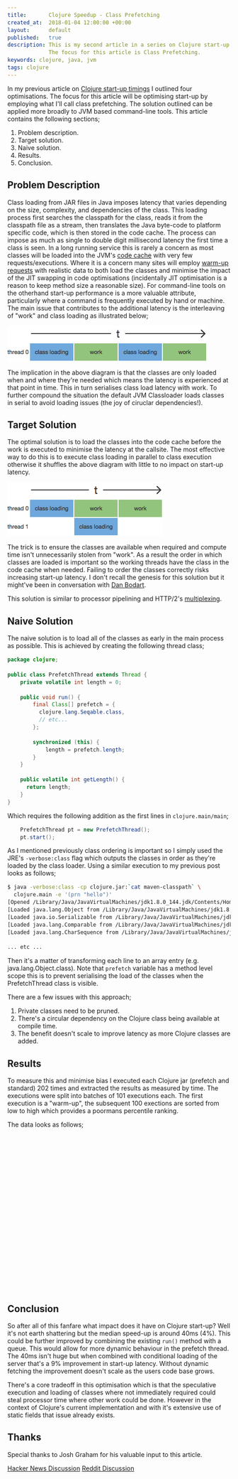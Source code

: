 ```yaml
---
title:       Clojure Speedup - Class Prefetching
created_at:  2018-01-04 12:00:00 +00:00
layout:      default
published:   true
description: This is my second article in a series on Clojure start-up timings.
             The focus for this article is Class Prefetching.
keywords: clojure, java, jvm
tags: clojure
---
```


In my previous article on
[Clojure start-up timings](/2017/12/26/clojure-startup-walkthrough.html)
I outlined four optimisations. The focus for this article will be optimising
start-up by employing what I'll call class prefetching. The solution outlined
can be applied more broadly to JVM based command-line tools. This article
contains the following sections; 

 1. Problem description.
 2. Target solution.
 3. Naive solution.
 4. Results.
 5. Conclusion.

Problem Description
-------------------

Class loading from JAR files in Java imposes latency that varies depending on
the size, complexity, and dependencies of the class. This loading process first
searches the classpath for the class, reads it from the classpath file as a
stream, then translates the Java byte-code to platform specific code, which is
then stored in the code cache. The process can impose as much as single to
double digit millisecond latency the first time a class is seen. In a long
running service this is rarely a concern as most classes will be loaded into the
JVM's
[code cache](https://docs.oracle.com/javase/8/embedded/develop-apps-platforms/codecache.htm#A1101612)
with very few requests/executions. Where it is a concern many sites will employ
[warm-up requests](https://devcenter.heroku.com/articles/warming-up-a-java-process)
with realistic data to both load the classes and minimise the impact of the JIT
swapping in code optimisations (incidentally JIT optimisation is a reason to
keep method size a reasonable size). For command-line tools on the otherhand
start-up performance is a more valuable attribute, particularly where a command
is frequently executed by hand or machine. The main issue that contributes to
the additional latency is the interleaving of "work" and class loading as
illustrated below;

![work and class loading interleaved](/images/cljperf/prefetch-interleaved.png)

The implication in the above diagram is that the classes are only loaded when
and where they're needed which means the latency is experienced at that point in
time. This in turn serialises class load latency with work. To further compound
the situation the default JVM Classloader loads classes in serial to avoid
loading issues (the joy of ciruclar dependencies!).


Target Solution
---------------

The optimal solution is to load the classes into the code cache before the work
is executed to minimise the latency at the callsite. The most effective way to
do this is to execute class loading in parallel to class execution otherwise
it shuffles the above diagram with little to no impact on start-up latency.

![parallel class loading](/images/cljperf/prefetch-parallel.png)

The trick is to ensure the classes are available when required and compute time
isn't unnecessarily stolen from "work". As a result the order in which classes
are loaded is important so the working threads have the class in the code cache
when needed. Failing to order the classes correctly risks increasing start-up
latency. I don't recall the genesis for this solution but it might've been in
conversation with
[Dan Bodart](http://dan.bodar.com/2012/02/28/crazy-fast-build-times-or-when-10-seconds-starts-to-make-you-nervous/).

This solution is similar to processor pipelining and HTTP/2's
[multiplexing](https://cascadingmedia.com/insites/2015/03/http-2.html).

Naive Solution
--------------

The naive solution is to load all of the classes as early in the main process as
possible. This is achieved by creating the following thread class;

```java
package clojure;

public class PrefetchThread extends Thread {
    private volatile int length = 0;

    public void run() {
        final Class[] prefetch = {
          clojure.lang.Seqable.class,
          // etc...
        };

        synchronized (this) {
            length = prefetch.length;
        }
    }

    public volatile int getLength() {
      return length;
    }
}
```

Which requires the following addition as the first lines in `clojure.main/main`;

```java
    PrefetchThread pt = new PrefetchThread();
    pt.start();
```

As I mentioned previously class ordering is important so I simply used the JRE's
`-verbose:class` flag which outputs the classes in order as they're loaded by
the class loader. Using a similar execution to my previous post looks as follows;

```bash
$ java -verbose:class -cp clojure.jar:`cat maven-classpath` \
  clojure.main -e '(prn "hello")'
[Opened /Library/Java/JavaVirtualMachines/jdk1.8.0_144.jdk/Contents/Home/jre/lib/rt.jar]
[Loaded java.lang.Object from /Library/Java/JavaVirtualMachines/jdk1.8.0_144.jdk/Contents/Home/jre/lib/rt.jar]
[Loaded java.io.Serializable from /Library/Java/JavaVirtualMachines/jdk1.8.0_144.jdk/Contents/Home/jre/lib/rt.jar]
[Loaded java.lang.Comparable from /Library/Java/JavaVirtualMachines/jdk1.8.0_144.jdk/Contents/Home/jre/lib/rt.jar]
[Loaded java.lang.CharSequence from /Library/Java/JavaVirtualMachines/jdk1.8.0_144.jdk/Contents/Home/jre/lib/rt.jar]

... etc ...

```

Then it's a matter of transforming each line to an array entry (e.g.
java.lang.Object.class). Note that `prefetch` variable has a method level scope
this is to prevent serialising the load of the classes when the PrefetchThread
class is visible.

There are a few issues with this approach;

 1. Private classes need to be pruned.
 2. There's a circular dependency on the Clojure class being available at
    compile time.
 3. The benefit doesn't scale to improve latency as more Clojure classes are
    added.

Results
-------

 To measure this and minimise bias I executed each Clojure
jar (prefetch and standard) 202 times and extracted the results as measured by
time. The executions were split into batches of 101 executions each. The first
execution is a "warm-up", the subsequent 100 exections are sorted from low to
high which provides a poormans percentile ranking.

The data looks as follows;

<style>
svg {
display: block;
margin: 0px;
padding: 0px;
height: 100%;
width: 100%;
}
</style>

<div id="chart" style="height: 350px;">
<svg></svg>
</div>

<script src="https://cdnjs.cloudflare.com/ajax/libs/d3/3.5.17/d3.min.js" integrity="sha256-dsOXGNHAo/syFnazt+KTBsCQeRmlcW1XKL0bCK4Baec=" crossorigin="anonymous"></script>
<script src="https://cdnjs.cloudflare.com/ajax/libs/nvd3/1.8.6/nv.d3.min.js" integrity="sha256-Eg29ohiE9Hzc/t5whG/QK/B8MGmrO4wkF6WGuSsx0VU=" crossorigin="anonymous"></script>
<link rel="stylesheet" href="https://cdnjs.cloudflare.com/ajax/libs/nvd3/1.8.6/nv.d3.min.css" integrity="sha256-bmrwGjHOoD7azP+ZpGcOOitUNUGNRjwzjK1bZeTK6fI=" crossorigin="anonymous" />

<script>
"use strict";

var std = d3.csv('/media/std.log.csv', addData('standard'));
var std2 = d3.csv('/media/std2.log.csv', addData('standard 2'));
var pf =  d3.csv('/media/pf.log.csv', addData('prefetch'));
var pf2 =  d3.csv('/media/pf2.log.csv', addData('prefetch 2'));
var data = [null, null, null, null];
var chart = null;
var chartData = null;
var indexes = {'standard':0, 'standard 2':1, 'prefetch': 2, 'prefetch 2': 3};

function addData(label) {
  return function(error, rows) {
    if (error != null) {
      console.log(error);
      return;
    }
    var i = indexes[label];


    data[i] = {
        label: label,
        values: {
          Q1: rows[24].t * 1000,
          Q2: rows[49].t * 1000,
          Q3: rows[74].t * 1000,
          whisker_low: rows[0].t * 1000,
          whisker_high: rows[99].t * 1000,
          outliers: []
        },
      };

    chartData.datum(data).transition().duration(500).call(chart);
    nv.utils.windowResize(chart.update);
  };
}

nv.addGraph(function() {
      chart = nv.models.boxPlotChart()
        .x(function(d) { return d.label })
        .staggerLabels(true)
        .maxBoxWidth(75) // prevent boxes from being incredibly wide
        .yDomain([820, 980]);

      chartData = d3.select('#chart svg')
                    .datum(data);

      chartData.call(chart);

      nv.utils.windowResize(chart.update);

      return chart;
    });
</script>


Conclusion
----------

So after all of this fanfare what impact does it have on Clojure start-up? Well
it's not earth shattering but the median speed-up is around 40ms (4%). This
could be further improved by combining the existing `run()` method with a queue.
This would allow for more dynamic behaviour in the prefetch thread. The 40ms
isn't huge but when combined with conditional loading of the server that's a 9%
improvement in start-up latency. Without dynamic fetching the improvement
doesn't scale as the users code base grows.

There's a core tradeoff in this optimisation which is that the speculative
execution and loading of classes where not immediately required could steal
processor time where other work could be done. However in the context of
Clojure's current implementation and with it's extensive use of static fields
that issue already exists.

Thanks
------

Special thanks to Josh Graham for his valuable input to this article.

[Hacker News Discussion](https://news.ycombinator.com/item?id=16237244)
[Reddit Discussion](https://www.reddit.com/r/Clojure/comments/7t2m82/httpsjunctionboxca20180104clojureclassprefetchingh/?ref=share&ref_source=link)
